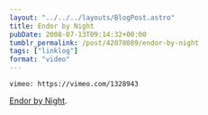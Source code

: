 ```yaml
---
layout: "../../../layouts/BlogPost.astro"
title: Endor by Night
pubDate: 2008-07-13T09:14:32+00:00
tumblr_permalink: /post/42078089/endor-by-night
tags: ["linklog"]
format: "video"
---
```


`vimeo: https://vimeo.com/1328943`

[Endor by Night][1].

[1]: https://vimeo.com/1328943
